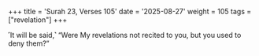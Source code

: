 +++
title = 'Surah 23, Verses 105'
date = '2025-08-27'
weight = 105
tags = ["revelation"]
+++

˹It will be said,˺ “Were My revelations not recited to you, but you used to deny them?”